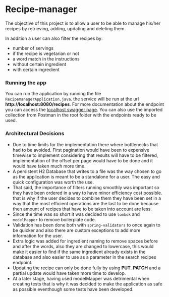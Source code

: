 # Recipe-manager
The objective of this project is to allow a user to be able to manage his/her recipes by retrieving, adding, updating and deleting them.

In addition a user can also filter the recipes by:

* number of servings
* if the recipe is vegetarian or not
* a word match in the instructions
* without certain ingredient
* with certain ingredient

### Running the app
You can run the application by running the file `RecipemanagerApplication.java`. the service will be run at the url **http://localhost:8080/recipes**. For more documentation about the endpoint you can access the [localhost swagger page](http://localhost:8080/swagger-ui/index.html). You can also use the imported collection from Postman in the root folder with the endpoints ready to be used. 

### Architectural Decisions

* Due to time limits for the implementation there where bottlenecks that had to be avoided. First pagination would have been to expensive timewise to implement considering that results will have to be filtered, implementation of the offset per page would have to be done and it would have taken much more time.
* A persistent H2 Database that writes to a file was the way chosen to go as the application is meant to be a standalone for a user. The easy and quick configuration was worth the use.
* That said, the importance of filters running smoothly was important so they have been ordered in a way to have minor efficiency cost possible. that is why if the user decides to combine them they have been set in a way that the most efficient operations are the last to be done because then amount of recipes that have to be taken into account are less.
* Since the time was so short it was decided to use `lombok` and `modelMapper` to remove boilerplate code.
* Validation has been done both with `spring-validators` to once again to be quicker and also there are custom exceptions to add more information for the user.
* Extra logic was added for ingredient naming to remove spaces before and after the words, also they are changed to lowercase, this would make it easier to find if the same ingredient already exists in the database and also easier to use as a parameter in the search recipes endpoint.
* Updating the recipe can only be done fully by using **PUT**. **PATCH** and a partial update would have taken more time to develop.
* At a later stage, having used modelMapper was detrimental when creating tests that is why it was decided to make the application as safe as possible eventhough some tests have been developed.

